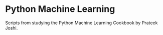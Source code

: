 # Python Machine Learning

Scripts from studying the Python Machine Learning Cookbook by Prateek Joshi.
